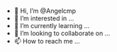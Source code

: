 - 👋 Hi, I’m @Angelcmp
- 👀 I’m interested in ...
- 🌱 I’m currently learning ...
- 💞️ I’m looking to collaborate on ...
- 📫 How to reach me ...

<!---
Angelcmp/Angelcmp is a ✨ special ✨ repository because its `README.md` (this file) appears on your GitHub profile.
You can click the Preview link to take a look at your changes.
--->
